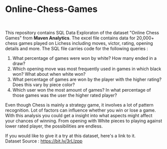 # Online-Chess-Games

<br>

This repository contains SQL Data Exploraton of the dataset "Online Chess Games" from **Maven Analytics**. The excel file contains data for 20,000+ chess games played on Lichess including moves, victor, rating, opening details and more. The SQL file carries code for the following queries :

1) What percentage of games were won by white? How many ended in a draw?
2) Which opening move was most frequently used in games in which black won? What about when white won?
3) What percentage of games are won by the player with the higher rating? Does this vary by piece color?
4) Which user won the most amount of games? In what percentage of those games was the user the higher rated player?

Even though Chess is mainly a strategy game, it involves a lot of pattern recognition. Lot of factors can influence whether you win or lose a game. With this analysis you could get a insight into what aspects might affect your chances of winning. From opening with White pieces to playing against lower rated player, the possibilities are endless. 

If you would like to give it a try at this dataset, here's a link to it.\
Dataset Source : https://bit.ly/3rLIzpp


